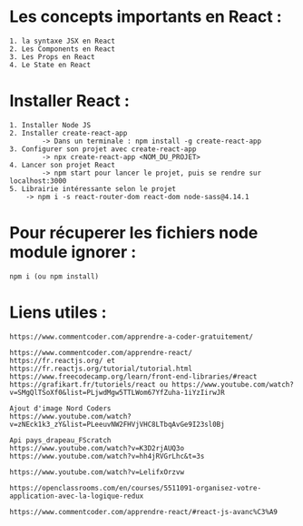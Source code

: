 # Les concepts importants en React :

    1. la syntaxe JSX en React
    2. Les Components en React
    3. Les Props en React
    4. Le State en React

# Installer React :

    1. Installer Node JS
    2. Installer create-react-app
            -> Dans un terminale : npm install -g create-react-app
    3. Configurer son projet avec create-react-app
            -> npx create-react-app <NOM_DU_PROJET>
    4. Lancer son projet React
            -> npm start pour lancer le projet, puis se rendre sur localhost:3000
    5. Librairie intéressante selon le projet
	    -> npm i -s react-router-dom react-dom node-sass@4.14.1

# Pour récuperer les fichiers node module ignorer :
    npm i (ou npm install)

# Liens utiles :

    https://www.commentcoder.com/apprendre-a-coder-gratuitement/

    https://www.commentcoder.com/apprendre-react/
    https://fr.reactjs.org/ et https://fr.reactjs.org/tutorial/tutorial.html
    https://www.freecodecamp.org/learn/front-end-libraries/#react
    https://grafikart.fr/tutoriels/react ou https://www.youtube.com/watch?v=SMgQlTSoXf0&list=PLjwdMgw5TTLWom67YfZuha-1iYzIirwJR
     
    Ajout d'image Nord Coders
    https://www.youtube.com/watch?v=zNEck1k3_zY&list=PLeeuvNW2FHVjVHC8LTbqAvGe9I23sl0Bj
    
    Api pays_drapeau_FScratch
    https://www.youtube.com/watch?v=K3D2rjAUQ3o
    https://www.youtube.com/watch?v=hh4jRVGrLhc&t=3s

    https://www.youtube.com/watch?v=LelifxOrzvw

    https://openclassrooms.com/en/courses/5511091-organisez-votre-application-avec-la-logique-redux

    https://www.commentcoder.com/apprendre-react/#react-js-avanc%C3%A9